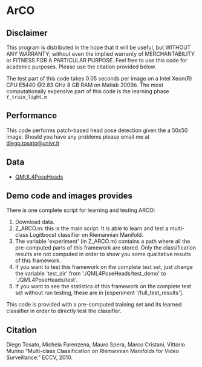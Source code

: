 # ArCO

## Disclaimer
This program is distributed in the hope that it will be useful, but
WITHOUT ANY WARRANTY; without even the implied warranty of  MERCHANTABILITY
or FITNESS FOR A PARTICULAR PURPOSE. Feel free to use this code for academic
purposes.  Please use the citation provided below.

The test part of this code takes 0.05 seconds per image on a Intel Xeon(R)
CPU E5440 @2.83 GHz 8 GB RAM on Matlab 2009b. The most computationally expensive part of
this code is the learning phase `Y_train_light.m`

## Performance

 This code performs patch-based head pose detection given the a 50x50 image.
 Should you have any problems please email me at diego.tosato@univr.it

## Data

* [QMUL4PoseHeads](https://drive.google.com/open?id=0B0MZ5gr7K36SVFVjYVBpaTFuRFU)

## Demo code and images provides

There is one complete script for learning and testing ARCO:

1. Download data.
2. Z_ARCO.m: this is the main script. It is able to learn and test a
multi-class Logitboost classifier on Riemannian Manifold.
3. The variable 'experiment'  (in Z_ARCO.m) contains a path where all the
pre-computed parts of this framework are stored.
Only the classification results are not computed in order to
show you some qualitative results of this framework.
4. If you want to test this framework on the complete test set, just change
the variable 'test_dir' from './QML4PoseHeads/test_demo' to
'./QML4PoseHeads/test'.
5. If you want to see the statistics of this framework on the complete
test set without run testing, these are in [experiment
'/full_test_results'].

This code is provided with a pre-computed training set and its learned
classifier in order to directly test the classifier.

## Citation

Diego Tosato, Michela Farenzena, Mauro Spera, Marco Cristani, Vittorio Murino
“Multi-class Classification on Riemannian Manifolds for Video Surveillance,”
ECCV, 2010.  
